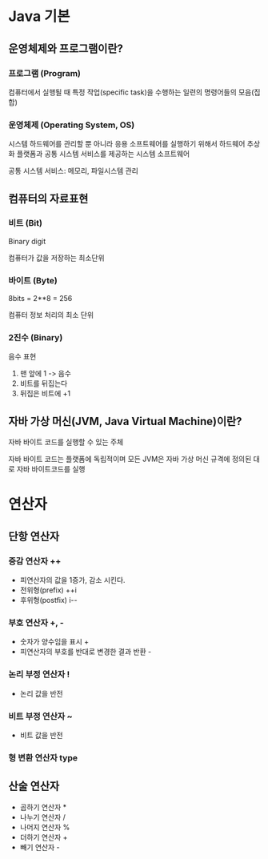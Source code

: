 # Java 기본
## 운영체제와 프로그램이란?
### 프로그램 (Program)
컴퓨터에서 실행될 때 특정 작업(specific task)을 수행하는 일련의 명령어들의 모음(집합)

### 운영체제 (Operating System, OS)
시스템 하드웨어를 관리할 뿐 아니라 응용 소프트웨어를 실행하기 위해서 하드웨어 추상화 플랫폼과 공통 시스템 서비스를
제공하는 시스템 소프트웨어

공통 시스템 서비스: 메모리, 파일시스템 관리

## 컴퓨터의 자료표현
### 비트 (Bit)
Binary digit

컴퓨터가 값을 저장하는 최소단위

### 바이트 (Byte)
8bits = 2**8 = 256

컴퓨터 정보 처리의 최소 단위

### 2진수 (Binary)
음수 표현
1. 맨 앞에 1 -> 음수
2. 비트를 뒤집는다
3. 뒤집은 비트에 +1

## 자바 가상 머신(JVM, Java Virtual Machine)이란?
자바 바이트 코드를 실행할 수 있는 주체

자바 바이트 코드는 플랫폼에 독립적이며 모든 JVM은 자바 가상 머신 규격에 정의된 대로 자바 바이트코드를 실행

# 연산자
## 단항 연산자
### 증감 연산자 ++
- 피연산자의 값을 1증가, 감소 시킨다.
- 전위형(prefix) ++i
- 후위형(postfix) i--
### 부호 연산자 +, -
- 숫자가 양수임을 표시 +
- 피연산자의 부호를 반대로 변경한 결과 반환 -
### 논리 부정 연산자 !
- 논리 값을 반전
### 비트 부정 연산자 ~
- 비트 값을 반전
### 형 변환 연산자 type

## 산술 연산자
- 곱하기 연산자 *
- 나누기 연산자 /
- 나머지 연산자 %
- 더하기 연산자 +
- 빼기 연산자 -